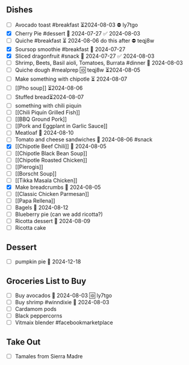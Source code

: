 ## Dishes
- [ ] Avocado toast #breakfast ⏳2024-08-03 ⛔ ly7tgo
- [x] Cherry Pie #dessert 📅 2024-07-27 ✅ 2024-08-03
- [ ] Quiche #breakfast ⏳ 2024-08-06 do this after ⛔ teqj8w
- [x] Soursop smoothie #breakfast 📅 2024-07-27 
- [x] Sliced dragonfruit #snack 📅 2024-07-27 ✅ 2024-08-03
- [ ] Shrimp, Beets, Basil aioli, Tomatoes, Burrata #dinner 📅 2024-08-03 
- [ ] Quiche dough #mealprep 🆔 teqj8w ⏳2024-08-05
- [ ] Make something with chipotle ⏳ 2024-08-07 
- [ ] [[Pho soup]] ⏳2024-08-06 
- [ ] Stuffed bread⏳2024-08-07 
- [ ] something with chili piquin
- [ ] [[Chili Piquín Grilled Fish]]
- [ ] [[BBQ Ground Pork]]
- [ ] [[Pork and Eggplant in Garlic Sauce]]
- [ ] Meatloaf 📅 2024-08-10 
- [ ] Tomato and cheese sandwiches 📅 2024-08-06 #snack
- [x] [[Chipotle Beef Chili]] 📅 2024-08-05
- [ ] [[Chipotle Black Bean Soup]]
- [ ] [[Chipotle Roasted Chicken]]
- [ ] [[Pierogis]]
- [ ] [[Borscht Soup]]
- [ ] [[Tikka Masala Chicken]]
- [x] Make breadcrumbs 📅 2024-08-05
- [ ] [[Classic Chicken Parmesan]]
- [ ] [[Papa Rellena]]
- [ ] Bagels 📅 2024-08-12 
- [ ] Blueberry pie (can we add ricotta?)
- [ ] Ricotta dessert 📅 2024-08-09 
- [ ] Ricotta cake 

## Dessert
-  [ ] pumpkin pie 📅 2024-12-18 

## Groceries List to Buy
- [ ] Buy avocados 📅 2024-08-03 🆔 ly7tgo
- [ ] Buy shrimp #winndixie 📅 2024-08-03
- [ ] Cardamom pods 
- [ ] Black peppercorns
- [ ] Vitmaix blender #facebookmarketplace

## Take Out
- [ ] Tamales from Sierra Madre